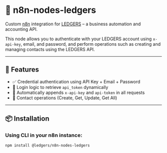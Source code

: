 # 🧾 n8n-nodes-ledgers

Custom [n8n](https://n8n.io) integration for [LEDGERS](https://ledgers.cloud) – a business automation and accounting API.

This node allows you to authenticate with your LEDGERS account using `x-api-key`, email, and password, and perform operations such as creating and managing contacts using the LEDGERS API.

---

## 🚀 Features

- ✅ Credential authentication using API Key + Email + Password
- 🧾 Login logic to retrieve `api_token` dynamically
- 🔄 Automatically appends `x-api-key` and `api-token` in all requests
- 👤 Contact operations (Create, Get, Update, Get All)

---

## 📦 Installation

### Using CLI in your n8n instance:

```bash
npm install @ledgers/n8n-nodes-ledgers
